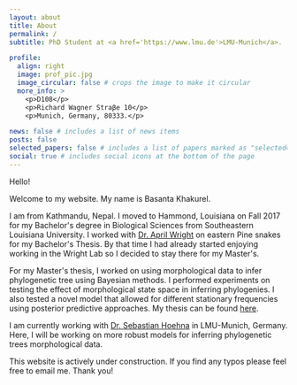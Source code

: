 ```yaml
---
layout: about
title: About
permalink: /
subtitle: PhD Student at <a href='https://www.lmu.de'>LMU-Munich</a>.

profile:
  align: right
  image: prof_pic.jpg
  image_circular: false # crops the image to make it circular
  more_info: >
    <p>D108</p>
    <p>Richard Wagner Straβe 10</p>
    <p>Munich, Germany, 80333.</p>

news: false # includes a list of news items
posts: false
selected_papers: false # includes a list of papers marked as "selected={true}"
social: true # includes social icons at the bottom of the page
---
```

Hello!

Welcome to my website. My name is Basanta Khakurel.

I am from Kathmandu, Nepal. I moved to Hammond, Louisiana on Fall 2017 for my Bachelor's degree in Biological Sciences from Southeastern Louisiana University.
I worked with [Dr. April Wright](https://wright-lab.com/) on eastern Pine snakes for my Bachelor's Thesis.
By that time I had already started enjoying working in the Wright Lab so I decided to stay there for my Master's.

For my Master's thesis, I worked on using morphological data to infer phylogenetic tree using Bayesian methods.
I performed experiments on testing the effect of morphological state space in inferring phylogenies.
I also tested a novel model that allowed for different stationary frequencies using posterior predictive approaches.
My thesis can be found [here](/assets/pdf/Khakurel_MasterThesis.pdf).

I am currently working with [Dr. Sebastian Hoehna](https://hoehnalab.github.io/) in LMU-Munich, Germany.
Here, I will be working on more robust models for inferring phylogenetic trees morphological data.

This website is actively under construction.
If you find any typos please feel free to email me. Thank you!
